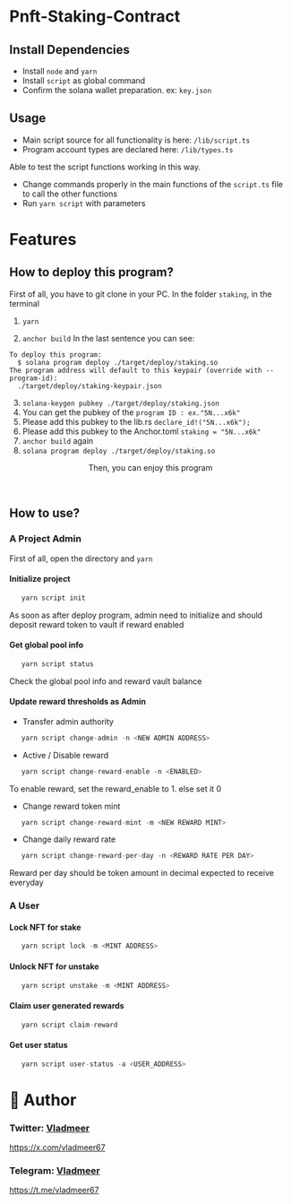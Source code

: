 # Pnft-Staking-Contract

## Install Dependencies

- Install `node` and `yarn`
- Install `script` as global command
- Confirm the solana wallet preparation. ex: `key.json`

## Usage

- Main script source for all functionality is here: `/lib/script.ts`
- Program account types are declared here: `/lib/types.ts`

Able to test the script functions working in this way.

- Change commands properly in the main functions of the `script.ts` file to call the other functions
- Run `yarn script` with parameters

# Features

## How to deploy this program?

First of all, you have to git clone in your PC.
In the folder `staking`, in the terminal

1. `yarn`

2. `anchor build`
   In the last sentence you can see:

```
To deploy this program:
  $ solana program deploy ./target/deploy/staking.so
The program address will default to this keypair (override with --program-id):
  ./target/deploy/staking-keypair.json
```

3. `solana-keygen pubkey ./target/deploy/staking.json`
4. You can get the pubkey of the `program ID : ex."5N...x6k"`
5. Please add this pubkey to the lib.rs
   `declare_id!("5N...x6k");`
6. Please add this pubkey to the Anchor.toml
   `staking = "5N...x6k"`
7. `anchor build` again
8. `solana program deploy ./target/deploy/staking.so`

<p align = "center">
Then, you can enjoy this program 
</p>
</br>

## How to use?

### A Project Admin

First of all, open the directory and `yarn`

#### Initialize project

```js
   yarn script init
```

As soon as after deploy program, admin need to initialize and should \
deposit reward token to vault if reward enabled

#### Get global pool info

```js
   yarn script status
```

Check the global pool info and reward vault balance

#### Update reward thresholds as Admin

- Transfer admin authority
```js
   yarn script change-admin -n <NEW ADMIN ADDRESS>
```

- Active / Disable reward
```js
   yarn script change-reward-enable -n <ENABLED>
```
To enable reward, set the reward_enable to 1. else set it 0

- Change reward token mint
```js
   yarn script change-reward-mint -m <NEW REWARD MINT>
```

- Change daily reward rate
```js
   yarn script change-reward-per-day -n <REWARD RATE PER DAY>
```
Reward per day should be token amount in decimal expected to receive everyday


### A User

#### Lock NFT for stake

```js
   yarn script lock -m <MINT ADDRESS>
```

#### Unlock NFT for unstake

```js
   yarn script unstake -m <MINT ADDRESS>
```

#### Claim user generated rewards

```js
   yarn script claim-reward
```

#### Get user status

```js
   yarn script user-status -a <USER_ADDRESS>
```

# 👤 Author

### Twitter: [Vladmeer](https://x.com/vladmeer67)   
https://x.com/vladmeer67
### Telegram: [Vladmeer](https://t.me/vladmeer67)   
https://t.me/vladmeer67

